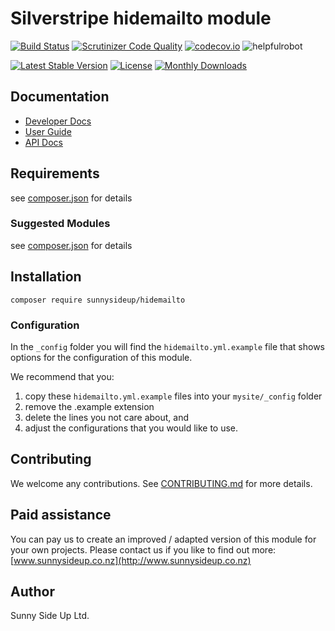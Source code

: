 # Silverstripe hidemailto module
[![Build Status](https://travis-ci.org/sunnysideup/silverstripe-hidemailto.svg?branch=master)](https://travis-ci.org/sunnysideup/silverstripe-hidemailto)
[![Scrutinizer Code Quality](https://scrutinizer-ci.com/g/sunnysideup/silverstripe-hidemailto/badges/quality-score.png?b=master)](https://scrutinizer-ci.com/g/sunnysideup/silverstripe-hidemailto/?branch=master)
[![codecov.io](https://codecov.io/github/sunnysideup/silverstripe-hidemailto/coverage.svg?branch=master)](https://codecov.io/github/sunnysideup/silverstripe-hidemailto?branch=master)
![helpfulrobot](https://helpfulrobot.io/sunnysideup/hidemailto/badge)

[![Latest Stable Version](https://poser.pugx.org/sunnysideup/hidemailto/version)](https://packagist.org/packages/sunnysideup/hidemailto)
[![License](https://poser.pugx.org/sunnysideup/hidemailto/license)](https://packagist.org/packages/sunnysideup/hidemailto)
[![Monthly Downloads](https://poser.pugx.org/sunnysideup/hidemailto/d/monthly)](https://packagist.org/packages/sunnysideup/hidemailto)


## Documentation



 * [Developer Docs](docs/en/INDEX.md)
 * [User Guide](docs/en/userguide.md)
 * [API Docs](http://docs.ssmods.com/sunnysideup/hidemailto/classes.xhtml)

## Requirements



see [composer.json](composer.json) for details

### Suggested Modules



see [composer.json](composer.json) for details


## Installation


```
composer require sunnysideup/hidemailto
```

### Configuration



In the `_config` folder you will find the `hidemailto.yml.example`
file that shows options for the configuration of this module.

We recommend that you:

  1. copy these `hidemailto.yml.example` files into your
`mysite/_config` folder
  2. remove the .example extension
  3. delete the lines you not care about, and
  4. adjust the configurations that you would like to use.


## Contributing



We welcome any contributions. See [CONTRIBUTING.md](CONTRIBUTING.md) for more details.

## Paid assistance



You can pay us to create an improved / adapted version of this module for your own projects.  Please contact us if you like to find out more: [www.sunnysideup.co.nz](http://www.sunnysideup.co.nz)

## Author



Sunny Side Up Ltd.
